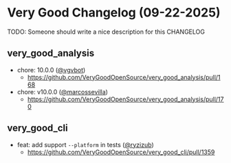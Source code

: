# Very Good Changelog (09-22-2025)

TODO: Someone should write a nice description for this CHANGELOG

## very_good_analysis
- chore: 10.0.0 ([@vgvbot](https://github.com/vgvbot))
	- https://github.com/VeryGoodOpenSource/very_good_analysis/pull/168
- chore: v10.0.0 ([@marcossevilla](https://github.com/marcossevilla))
	- https://github.com/VeryGoodOpenSource/very_good_analysis/pull/170

## very_good_cli
- feat: add support `--platform` in tests ([@ryzizub](https://github.com/ryzizub))
	- https://github.com/VeryGoodOpenSource/very_good_cli/pull/1359
